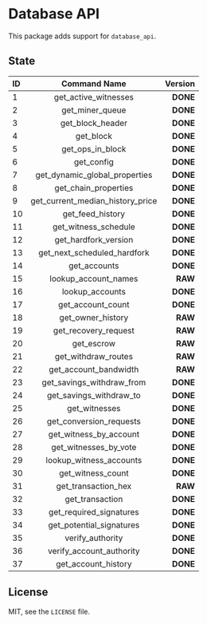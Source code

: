 # Database API

This package adds support for `database_api`.

## State

| **ID** | **Command Name** | **Version** |
|:-- |:--------------------------------:|---------:|
| 1  | get_active_witnesses				| **DONE** |
| 2  | get_miner_queue					| **DONE** |
| 3  | get_block_header					| **DONE** |
| 4  | get_block						| **DONE** |
| 5  | get_ops_in_block					| **DONE** |
| 6  | get_config						| **DONE** |
| 7  | get_dynamic_global_properties	| **DONE** |
| 8  | get_chain_properties				| **DONE** |
| 9  | get_current_median_history_price	| **DONE** |
| 10 | get_feed_history					| **DONE** |
| 11 | get_witness_schedule				| **DONE** |
| 12 | get_hardfork_version				| **DONE** |
| 13 | get_next_scheduled_hardfork		| **DONE** |
| 14 | get_accounts						| **DONE** |
| 15 | lookup_account_names				| **RAW**  |
| 16 | lookup_accounts					| **DONE** |
| 17 | get_account_count				| **DONE** |
| 18 | get_owner_history				| **RAW**  |
| 19 | get_recovery_request				| **RAW**  |
| 20 | get_escrow						| **RAW**  |
| 21 | get_withdraw_routes				| **RAW**  |
| 22 | get_account_bandwidth			| **RAW**  |
| 23 | get_savings_withdraw_from		| **DONE** |
| 24 | get_savings_withdraw_to			| **DONE** |
| 25 | get_witnesses					| **DONE** |
| 26 | get_conversion_requests			| **DONE** |
| 27 | get_witness_by_account			| **DONE** |
| 28 | get_witnesses_by_vote			| **DONE** |
| 29 | lookup_witness_accounts			| **DONE** |
| 30 | get_witness_count				| **DONE** |
| 31 | get_transaction_hex				| **RAW**  |
| 32 | get_transaction					| **DONE** |
| 33 | get_required_signatures			| **DONE** |
| 34 | get_potential_signatures			| **DONE** |
| 35 | verify_authority					| **DONE** |
| 36 | verify_account_authority			| **DONE** |
| 37 | get_account_history				| **DONE** |

## License

MIT, see the `LICENSE` file.
